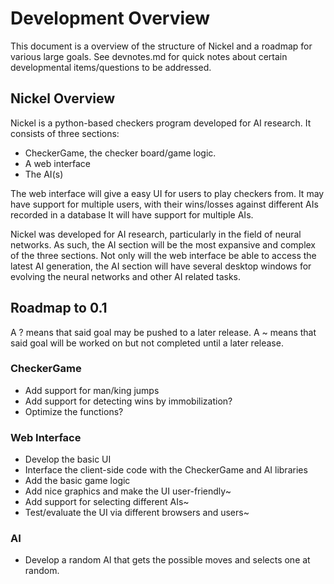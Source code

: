 # Development Overview

This document is a overview of the structure of Nickel and a
roadmap for various large goals. See devnotes.md for quick notes
about certain developmental items/questions to be addressed.

## Nickel Overview

Nickel is a python-based checkers program developed for AI
research. It consists of three sections:

* CheckerGame, the checker board/game logic.
* A web interface
* The AI(s)

The web interface will give a easy UI for users to play checkers
from. It may have support for multiple users, with their
wins/losses against different AIs recorded in a database It 
will have support for multiple AIs.

Nickel was developed for AI research, particularly in the field
of neural networks. As such, the AI section will be the most
expansive and complex of the three sections. Not only will
the web interface be able to access the latest AI generation,
the AI section will have several desktop windows for evolving the
neural networks and other AI related tasks.

## Roadmap to 0.1

A ? means that said goal may be pushed to a later release.
A ~ means that said goal will be worked on but not completed
until a later release.

### CheckerGame

* Add support for man/king jumps
* Add support for detecting wins by immobilization?
* Optimize the functions?

### Web Interface

* Develop the basic UI
* Interface the client-side code with the CheckerGame and AI
libraries
* Add the basic game logic
* Add nice graphics and make the UI user-friendly~
* Add support for selecting different AIs~
* Test/evaluate the UI via different browsers and users~

### AI

* Develop a random AI that gets the possible moves and selects
one at random.
